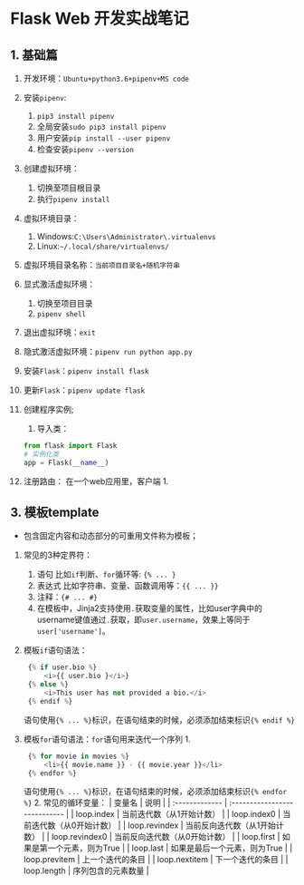 # Flask Web 开发实战笔记
## 1. 基础篇
1. 开发环境：`Ubuntu+python3.6+pipenv+MS code`

2. 安装`pipenv`:
   1. `pip3 install pipenv`
   2. 全局安装`sudo pip3 install pipenv`
   3. 用户安装`pip install --user pipenv`
   4. 检查安装`pipenv --version`

3. 创建虚拟环境：
   1. 切换至项目根目录
   2. 执行`pipenv install`

4. 虚拟环境目录：
   1. Windows:`C:\Users\Administrator\.virtualenvs`
   2. Linux:`~/.local/share/virtualenvs/`

5. 虚拟环境目录名称：`当前项目目录名+随机字符串`
6. 显式激活虚拟环境：
   1. 切换至项目目录
   2. `pipenv shell`
7. 退出虚拟环境：`exit`
8. 隐式激活虚拟环境：`pipenv run python app.py`
9. 安装`Flask`：`pipenv install flask`
10. 更新`Flask`：`pipenv update flask`
11. 创建程序实例;
    1.  导入类：
    ```python
    from flask import Flask
    # 实例化类
    app = Flask(__name__)
    ```
12. 注册路由：
在一个web应用里，客户端
    1.


## 3. 模板template
   + 包含固定内容和动态部分的可重用文件称为模板；
1. 常见的3种定界符：
   1. 语句
   比如`if`判断、`for`循环等:   `{% ... }`
   2. 表达式
   比如字符串、变量、函数调用等：`{{ ... }}`
   3. 注释：`{# ... #}`
   4. 在模板中，Jinja2支持使用`.`获取变量的属性，比如user字典中的username键值通过`.`获取，即`user.username`，效果上等同于`user['username']`。

2. 模板`if`语句语法：
   ```python
    {% if user.bio %}
        <i>{{ user.bio }</i>}
    {% else %}
        <i>This user has not provided a bio.</i>
    {% endif %}
    ```
    语句使用`{% ... %}`标识，在语句结束的时候，必须添加结束标识`{% endif %}`
3. 模板`for`语句语法：`for`语句用来迭代一个序列
   1.
   ```python
    {% for movie in movies %}
        <li>{{ movie.name }} - {{ movie.year }}</li>
    {% endfor %}
    ```
    语句使用`{% ... %}`标识，在语句结束的时候，必须添加结束标识`{% endfor %}`
   2. 常见的循环变量：
    | 变量名         | 说明                          |
    | :------------- | :---------------------------- |
    | loop.index     | 当前迭代数（从1开始计数）     |
    | loop.index0    | 当前迭代数（从0开始计数）     |
    | loop.revindex  | 当前反向迭代数（从1开始计数） |
    | loop.revindex0 | 当前反向迭代数（从0开始计数） |
    | loop.first     | 如果是第一个元素，则为True    |
    | loop.last      | 如果是最后一个元素，则为True  |
    | loop.previtem  | 上一个迭代的条目              |
    | loop.nextitem  | 下一个迭代的条目              |
    | loop.length    | 序列包含的元素数量            |

